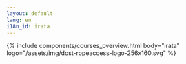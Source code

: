 ```yaml
---
layout: default
lang: en
i18n_id: irata
---
```

{% include components/courses_overview.html body="irata" logo="/assets/img/dost-ropeaccess-logo-256x160.svg" %}